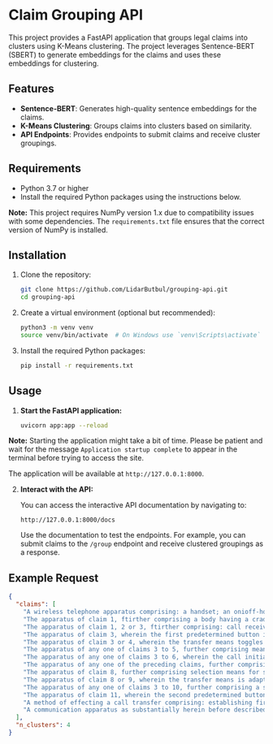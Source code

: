 # Claim Grouping API

This project provides a FastAPI application that groups legal claims into clusters using K-Means clustering. The project leverages Sentence-BERT (SBERT) to generate embeddings for the claims and uses these embeddings for clustering.

## Features

- **Sentence-BERT**: Generates high-quality sentence embeddings for the claims.
- **K-Means Clustering**: Groups claims into clusters based on similarity.
- **API Endpoints**: Provides endpoints to submit claims and receive cluster groupings.

## Requirements

- Python 3.7 or higher
- Install the required Python packages using the instructions below.

 **Note:** This project requires NumPy version 1.x due to compatibility issues with some dependencies. The `requirements.txt` file ensures that the correct version of NumPy is installed.

## Installation

1. Clone the repository:

    ```bash
    git clone https://github.com/LidarButbul/grouping-api.git
    cd grouping-api
    ```

2. Create a virtual environment (optional but recommended):

    ```bash
    python3 -m venv venv
    source venv/bin/activate  # On Windows use `venv\Scripts\activate`
    ```

3. Install the required Python packages:

    ```bash
    pip install -r requirements.txt
    ```

## Usage

1. **Start the FastAPI application:**

    ```bash
    uvicorn app:app --reload
    ```
 **Note:** Starting the application might take a bit of time. Please be patient and wait for the message `Application startup complete` to appear in the terminal before trying to access the site.
 
The application will be available at `http://127.0.0.1:8000`.

2. **Interact with the API:**

   You can access the interactive API documentation by navigating to:

    ```
    http://127.0.0.1:8000/docs
    ```

    Use the documentation to test the endpoints. For example, you can submit claims to the `/group` endpoint and receive clustered groupings as a response.

## Example Request

```json
{
  "claims": [
    "A wireless telephone apparatus comprising: a handset; an onioff-hook switch; a wireless communications module for establishing first and second cellular telephone calls via a base station; and means for generating an explicit call transfer command for sending to the base station in response to activation of the on-hook switch when the first and second wireless calls are established through the apparatus.",
    "The apparatus of claim 1, ftirther comprising a body having a cradle for the handset, wherein the onloff hook switch operates in response to placing the handset in the cradle.",
    "The apparatus of claim 1, 2 or 3, ftirther comprising: call receiving means for receiving a first call from a calling party; call initiating means for entering a call initiation mode, in response to activation of a f irst predetermined button, for initiating a second call; and transfer means for putting the first call on hold, initiating the second call, and toggling, in response to activation of the first predetermined button, between the first and second calls.",
    "The apparatus of claim 3, wherein the first predetermined button is a redial button.",
    "The apparatus of claim 3 or 4, wherein the transfer means toggles between the first and second calls by putting either the first or the second call on hold.",
    "The apparatus of any one of claims 3 to 5, further comprising means for enabling a phonebook lookup operation when in the call initiation mode.",
    "The apparatus of any one of claims 3 to 6, wherein the call initiation mode and a dialling mode are entered using the first predetermined button.",
    "The apparatus of any one of the preceding claims, further comprising display means for displaying first and second icons adjacent information relating to the first and second calls respectively, the first and second icons being adapted to switch when toggling between calls.",
    "The apparatus of claim 8, further comprising selection means for selecting information displayed on the display means.",
    "The apparatus of claim 8 or 9, wherein the transfer means is adapted to initiate a call to a second party whose information is displayed on the display means.",
    "The apparatus of any one of claims 3 to 10, further comprising a second predetermined button which ends an active call and reverts to a call on hold.",
    "The apparatus of claim 11, wherein the second predetermined button is a clear button.",
    "A method of effecting a call transfer comprising: establishing first and second cellular telephone calls at a wireless telephone apparatus, and generating an explicit call transfer command for sending to a base station in response to activation of the on-hook switch.",
    "A communication apparatus as substantially herein before described with reference to the accompanying drawings in Figures 1 to 7."
  ],
  "n_clusters": 4
}
